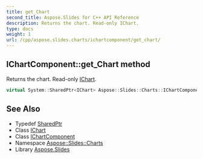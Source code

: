 ```yaml
---
title: get_Chart
second_title: Aspose.Slides for C++ API Reference
description: Returns the chart. Read-only IChart.
type: docs
weight: 1
url: /cpp/aspose.slides.charts/ichartcomponent/get_chart/
---
```

## IChartComponent::get_Chart method


Returns the chart. Read-only [IChart](../../ichart/).

```cpp
virtual System::SharedPtr<IChart> Aspose::Slides::Charts::IChartComponent::get_Chart()=0
```

## See Also

* Typedef [SharedPtr](../../../system/sharedptr/)
* Class [IChart](../../ichart/)
* Class [IChartComponent](../)
* Namespace [Aspose::Slides::Charts](../../)
* Library [Aspose.Slides](../../../)
